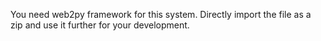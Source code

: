 You need web2py framework for this system.
Directly import the file as a zip and use it further for your development.
